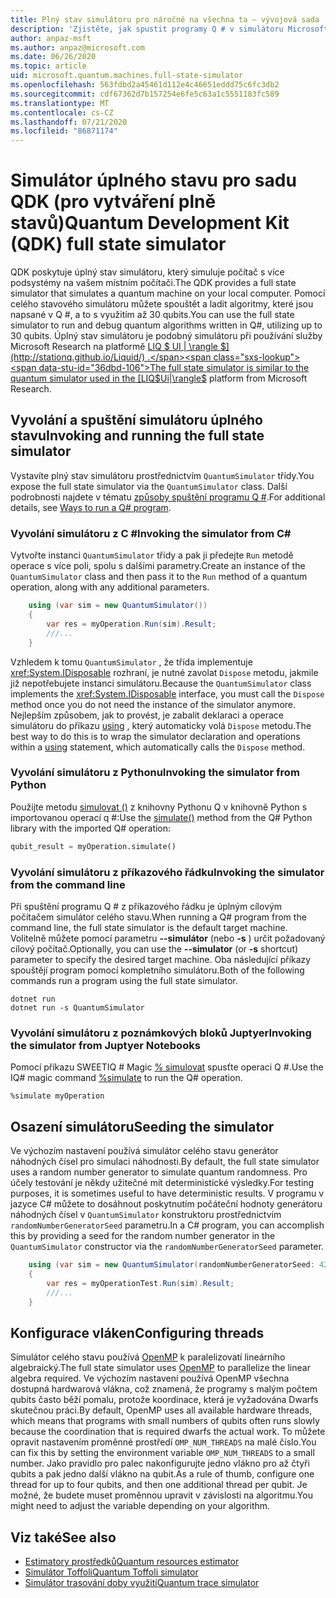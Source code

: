 ```yaml
---
title: Plný stav simulátoru pro náročné na všechna ta – vývojová sada
description: 'Zjistěte, jak spustit programy Q # v simulátoru Microsoft Quantum Development Kit úplný stav.'
author: anpaz-msft
ms.author: anpaz@microsoft.com
ms.date: 06/26/2020
ms.topic: article
uid: microsoft.quantum.machines.full-state-simulator
ms.openlocfilehash: 563fdbd2a45461d112e4c46651eddd75c6fc3db2
ms.sourcegitcommit: cdf67362d7b157254e6fe5c63a1c5551183fc589
ms.translationtype: MT
ms.contentlocale: cs-CZ
ms.lasthandoff: 07/21/2020
ms.locfileid: "86871174"
---
```

# <a name="quantum-development-kit-qdk-full-state-simulator"></a><span data-ttu-id="36dbd-103">Simulátor úplného stavu pro sadu QDK (pro vytváření plně stavů)</span><span class="sxs-lookup"><span data-stu-id="36dbd-103">Quantum Development Kit (QDK) full state simulator</span></span>

<span data-ttu-id="36dbd-104">QDK poskytuje úplný stav simulátoru, který simuluje počítač s více podsystémy na vašem místním počítači.</span><span class="sxs-lookup"><span data-stu-id="36dbd-104">The QDK provides a full state simulator that simulates a quantum machine on your local computer.</span></span> <span data-ttu-id="36dbd-105">Pomocí celého stavového simulátoru můžete spouštět a ladit algoritmy, které jsou napsané v Q #, a to s využitím až 30 qubits.</span><span class="sxs-lookup"><span data-stu-id="36dbd-105">You can use the full state simulator to run and debug quantum algorithms written in Q#, utilizing up to 30 qubits.</span></span> <span data-ttu-id="36dbd-106">Úplný stav simulátoru je podobný simulátoru při používání služby Microsoft Research na platformě [LIQ $ UI | \rangle $](http://stationq.github.io/Liquid/) .</span><span class="sxs-lookup"><span data-stu-id="36dbd-106">The full state simulator is similar to the quantum simulator used in the  [LIQ$Ui|\rangle$](http://stationq.github.io/Liquid/) platform from Microsoft Research.</span></span>

## <a name="invoking-and-running-the-full-state-simulator"></a><span data-ttu-id="36dbd-107">Vyvolání a spuštění simulátoru úplného stavu</span><span class="sxs-lookup"><span data-stu-id="36dbd-107">Invoking and running the full state simulator</span></span>

<span data-ttu-id="36dbd-108">Vystavíte plný stav simulátoru prostřednictvím `QuantumSimulator` třídy.</span><span class="sxs-lookup"><span data-stu-id="36dbd-108">You expose the full state simulator via the `QuantumSimulator` class.</span></span> <span data-ttu-id="36dbd-109">Další podrobnosti najdete v tématu [způsoby spuštění programu Q #](xref:microsoft.quantum.guide.host-programs).</span><span class="sxs-lookup"><span data-stu-id="36dbd-109">For additional details, see [Ways to run a Q# program](xref:microsoft.quantum.guide.host-programs).</span></span>

### <a name="invoking-the-simulator-from-c"></a><span data-ttu-id="36dbd-110">Vyvolání simulátoru z C #</span><span class="sxs-lookup"><span data-stu-id="36dbd-110">Invoking the simulator from C#</span></span>

<span data-ttu-id="36dbd-111">Vytvořte instanci `QuantumSimulator` třídy a pak ji předejte `Run` metodě operace s více poli, spolu s dalšími parametry.</span><span class="sxs-lookup"><span data-stu-id="36dbd-111">Create an instance of the `QuantumSimulator` class and then pass it to the `Run` method of a quantum operation, along with any additional parameters.</span></span>
```csharp
    using (var sim = new QuantumSimulator())
    {
        var res = myOperation.Run(sim).Result;
        ///...
    }
```

<span data-ttu-id="36dbd-112">Vzhledem k tomu `QuantumSimulator` , že třída implementuje <xref:System.IDisposable> rozhraní, je nutné zavolat `Dispose` metodu, jakmile již nepotřebujete instanci simulátoru.</span><span class="sxs-lookup"><span data-stu-id="36dbd-112">Because the `QuantumSimulator` class implements the <xref:System.IDisposable> interface, you must call the `Dispose` method once you do not need the instance of the simulator anymore.</span></span> <span data-ttu-id="36dbd-113">Nejlepším způsobem, jak to provést, je zabalit deklaraci a operace simulátoru do příkazu [using](https://docs.microsoft.com/dotnet/csharp/language-reference/keywords/using-statement) , který automaticky volá `Dispose` metodu.</span><span class="sxs-lookup"><span data-stu-id="36dbd-113">The best way to do this is to wrap the simulator declaration and operations within a [using](https://docs.microsoft.com/dotnet/csharp/language-reference/keywords/using-statement) statement, which automatically calls the `Dispose` method.</span></span>

### <a name="invoking-the-simulator-from-python"></a><span data-ttu-id="36dbd-114">Vyvolání simulátoru z Pythonu</span><span class="sxs-lookup"><span data-stu-id="36dbd-114">Invoking the simulator from Python</span></span>

<span data-ttu-id="36dbd-115">Použijte metodu [simulovat ()](https://docs.microsoft.com/python/qsharp/qsharp.loader.qsharpcallable) z knihovny Pythonu Q v knihovně Python s importovanou operací q #:</span><span class="sxs-lookup"><span data-stu-id="36dbd-115">Use the [simulate()](https://docs.microsoft.com/python/qsharp/qsharp.loader.qsharpcallable) method from the Q# Python library with the imported Q# operation:</span></span>

```python
qubit_result = myOperation.simulate()
```

### <a name="invoking-the-simulator-from-the-command-line"></a><span data-ttu-id="36dbd-116">Vyvolání simulátoru z příkazového řádku</span><span class="sxs-lookup"><span data-stu-id="36dbd-116">Invoking the simulator from the command line</span></span>

<span data-ttu-id="36dbd-117">Při spuštění programu Q # z příkazového řádku je úplným cílovým počítačem simulátor celého stavu.</span><span class="sxs-lookup"><span data-stu-id="36dbd-117">When running a Q# program from the command line, the full state simulator is the default target machine.</span></span> <span data-ttu-id="36dbd-118">Volitelně můžete pomocí parametru **--simulátor** (nebo **-s** ) určit požadovaný cílový počítač.</span><span class="sxs-lookup"><span data-stu-id="36dbd-118">Optionally, you can use the **--simulator** (or **-s** shortcut) parameter to specify the desired target machine.</span></span> <span data-ttu-id="36dbd-119">Oba následující příkazy spouštějí program pomocí kompletního simulátoru.</span><span class="sxs-lookup"><span data-stu-id="36dbd-119">Both of the following commands run a program using the full state simulator.</span></span> 

```dotnetcli
dotnet run
dotnet run -s QuantumSimulator
```

### <a name="invoking-the-simulator-from-juptyer-notebooks"></a><span data-ttu-id="36dbd-120">Vyvolání simulátoru z poznámkových bloků Juptyer</span><span class="sxs-lookup"><span data-stu-id="36dbd-120">Invoking the simulator from Juptyer Notebooks</span></span>

<span data-ttu-id="36dbd-121">Pomocí příkazu SWEETIQ # Magic [% simulovat](xref:microsoft.quantum.iqsharp.magic-ref.simulate) spusťte operaci Q #.</span><span class="sxs-lookup"><span data-stu-id="36dbd-121">Use the IQ# magic command [%simulate](xref:microsoft.quantum.iqsharp.magic-ref.simulate) to run the Q# operation.</span></span>

```
%simulate myOperation
```
## <a name="seeding-the-simulator"></a><span data-ttu-id="36dbd-122">Osazení simulátoru</span><span class="sxs-lookup"><span data-stu-id="36dbd-122">Seeding the simulator</span></span>

<span data-ttu-id="36dbd-123">Ve výchozím nastavení používá simulátor celého stavu generátor náhodných čísel pro simulaci náhodnosti.</span><span class="sxs-lookup"><span data-stu-id="36dbd-123">By default, the full state simulator uses a random number generator to simulate quantum randomness.</span></span> <span data-ttu-id="36dbd-124">Pro účely testování je někdy užitečné mít deterministické výsledky.</span><span class="sxs-lookup"><span data-stu-id="36dbd-124">For testing purposes, it is sometimes useful to have deterministic results.</span></span> <span data-ttu-id="36dbd-125">V programu v jazyce C# můžete to dosáhnout poskytnutím počáteční hodnoty generátoru náhodných čísel v `QuantumSimulator` konstruktoru prostřednictvím `randomNumberGeneratorSeed` parametru.</span><span class="sxs-lookup"><span data-stu-id="36dbd-125">In a C# program, you can accomplish this by providing a seed for the random number generator in the `QuantumSimulator` constructor via the `randomNumberGeneratorSeed` parameter.</span></span>

```csharp
    using (var sim = new QuantumSimulator(randomNumberGeneratorSeed: 42))
    {
        var res = myOperationTest.Run(sim).Result;
        ///...
    }
```

## <a name="configuring-threads"></a><span data-ttu-id="36dbd-126">Konfigurace vláken</span><span class="sxs-lookup"><span data-stu-id="36dbd-126">Configuring threads</span></span>

<span data-ttu-id="36dbd-127">Simulátor celého stavu používá [OpenMP](http://www.openmp.org/) k paralelizovatí lineárního algebraický.</span><span class="sxs-lookup"><span data-stu-id="36dbd-127">The full state simulator uses [OpenMP](http://www.openmp.org/) to parallelize the linear algebra required.</span></span> <span data-ttu-id="36dbd-128">Ve výchozím nastavení používá OpenMP všechna dostupná hardwarová vlákna, což znamená, že programy s malým počtem qubits často běží pomalu, protože koordinace, která je vyžadována Dwarfs skutečnou práci.</span><span class="sxs-lookup"><span data-stu-id="36dbd-128">By default, OpenMP uses all available hardware threads, which means that programs with small numbers of qubits often runs slowly because the coordination that is required dwarfs the actual work.</span></span> <span data-ttu-id="36dbd-129">To můžete opravit nastavením proměnné prostředí `OMP_NUM_THREADS` na malé číslo.</span><span class="sxs-lookup"><span data-stu-id="36dbd-129">You can fix this by setting the environment variable `OMP_NUM_THREADS` to a small number.</span></span> <span data-ttu-id="36dbd-130">Jako pravidlo pro palec nakonfigurujte jedno vlákno pro až čtyři qubits a pak jedno další vlákno na qubit.</span><span class="sxs-lookup"><span data-stu-id="36dbd-130">As a rule of thumb, configure one thread for up to four qubits, and then one additional thread per qubit.</span></span> <span data-ttu-id="36dbd-131">Je možné, že budete muset proměnnou upravit v závislosti na algoritmu.</span><span class="sxs-lookup"><span data-stu-id="36dbd-131">You might need to adjust the variable depending on your algorithm.</span></span>

## <a name="see-also"></a><span data-ttu-id="36dbd-132">Viz také</span><span class="sxs-lookup"><span data-stu-id="36dbd-132">See also</span></span>

- [<span data-ttu-id="36dbd-133">Estimatory prostředků</span><span class="sxs-lookup"><span data-stu-id="36dbd-133">Quantum resources estimator</span></span>](xref:microsoft.quantum.machines.resources-estimator)
- [<span data-ttu-id="36dbd-134">Simulátor Toffoli</span><span class="sxs-lookup"><span data-stu-id="36dbd-134">Quantum Toffoli simulator</span></span>](xref:microsoft.quantum.machines.toffoli-simulator)
- [<span data-ttu-id="36dbd-135">Simulátor trasování doby využití</span><span class="sxs-lookup"><span data-stu-id="36dbd-135">Quantum trace simulator</span></span>](xref:microsoft.quantum.machines.qc-trace-simulator.intro)
